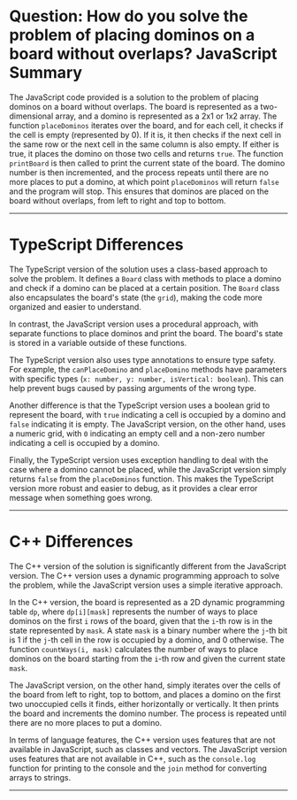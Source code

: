 # Question: How do you solve the problem of placing dominos on a board without overlaps? JavaScript Summary

The JavaScript code provided is a solution to the problem of placing dominos on a board without overlaps. The board is represented as a two-dimensional array, and a domino is represented as a 2x1 or 1x2 array. The function `placeDominos` iterates over the board, and for each cell, it checks if the cell is empty (represented by 0). If it is, it then checks if the next cell in the same row or the next cell in the same column is also empty. If either is true, it places the domino on those two cells and returns `true`. The function `printBoard` is then called to print the current state of the board. The domino number is then incremented, and the process repeats until there are no more places to put a domino, at which point `placeDominos` will return `false` and the program will stop. This ensures that dominos are placed on the board without overlaps, from left to right and top to bottom.

---

# TypeScript Differences

The TypeScript version of the solution uses a class-based approach to solve the problem. It defines a `Board` class with methods to place a domino and check if a domino can be placed at a certain position. The `Board` class also encapsulates the board's state (the `grid`), making the code more organized and easier to understand.

In contrast, the JavaScript version uses a procedural approach, with separate functions to place dominos and print the board. The board's state is stored in a variable outside of these functions.

The TypeScript version also uses type annotations to ensure type safety. For example, the `canPlaceDomino` and `placeDomino` methods have parameters with specific types (`x: number, y: number, isVertical: boolean`). This can help prevent bugs caused by passing arguments of the wrong type.

Another difference is that the TypeScript version uses a boolean grid to represent the board, with `true` indicating a cell is occupied by a domino and `false` indicating it is empty. The JavaScript version, on the other hand, uses a numeric grid, with `0` indicating an empty cell and a non-zero number indicating a cell is occupied by a domino.

Finally, the TypeScript version uses exception handling to deal with the case where a domino cannot be placed, while the JavaScript version simply returns `false` from the `placeDominos` function. This makes the TypeScript version more robust and easier to debug, as it provides a clear error message when something goes wrong.

---

# C++ Differences

The C++ version of the solution is significantly different from the JavaScript version. The C++ version uses a dynamic programming approach to solve the problem, while the JavaScript version uses a simple iterative approach.

In the C++ version, the board is represented as a 2D dynamic programming table `dp`, where `dp[i][mask]` represents the number of ways to place dominos on the first `i` rows of the board, given that the `i`-th row is in the state represented by `mask`. A state `mask` is a binary number where the `j`-th bit is 1 if the `j`-th cell in the row is occupied by a domino, and 0 otherwise. The function `countWays(i, mask)` calculates the number of ways to place dominos on the board starting from the `i`-th row and given the current state `mask`.

The JavaScript version, on the other hand, simply iterates over the cells of the board from left to right, top to bottom, and places a domino on the first two unoccupied cells it finds, either horizontally or vertically. It then prints the board and increments the domino number. The process is repeated until there are no more places to put a domino.

In terms of language features, the C++ version uses features that are not available in JavaScript, such as classes and vectors. The JavaScript version uses features that are not available in C++, such as the `console.log` function for printing to the console and the `join` method for converting arrays to strings.

---
